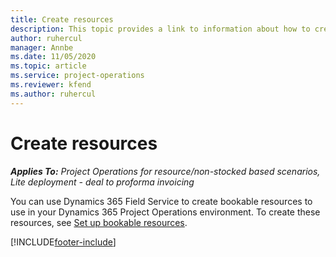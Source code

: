 ```yaml
---
title: Create resources
description: This topic provides a link to information about how to create bookable resources.
author: ruhercul
manager: Annbe
ms.date: 11/05/2020
ms.topic: article
ms.service: project-operations
ms.reviewer: kfend 
ms.author: ruhercul
---
```


# Create resources

_**Applies To:** Project Operations for resource/non-stocked based scenarios, Lite deployment - deal to proforma invoicing_

You can use Dynamics 365 Field Service to create bookable resources to use in your Dynamics 365 Project Operations environment. To create these resources, see [Set up bookable resources](https://docs.microsoft.com/dynamics365/field-service/set-up-bookable-resources).


[!INCLUDE[footer-include](../includes/footer-banner.md)]